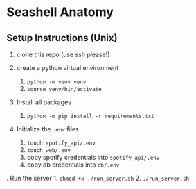 # Seashell Anatomy

## Setup Instructions (Unix)

1. clone this repo (use ssh please!)
2. create a python virtual environment
    1. `python -m venv venv`
    2. `source venv/bin/activate`

3. Install all packages
    1. `python -m pip install -r requirements.txt`

4. Initialize the `.env` files
    1. `touch spotify_api/.env`
    2. `touch web/.env`
    3. copy spotify credentials into `spotify_api/.env`
    4. copy db credentials into `db/.env`

. Run the server
    1. `chmod +x ./run_server.sh`
    2. `./run_server.sh`
